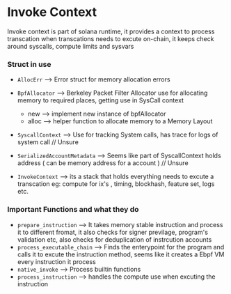 # Invoke Context

Invoke context is part of solana runtime, it provides a context to process transcation when transcations needs to excute on-chain, it keeps check around syscalls, compute limits and sysvars

### Struct in use

- `AllocErr` --> Error struct for memory allocation errors
- `BpfAllocator` --> Berkeley Packet Filter Allocator use for allocating memory to required places, getting use in SysCall context

  - new --> implement new instance of bpfAllocator
  - alloc --> helper function to allocate memory to a Memory Layout

- `SyscallContext` --> Use for tracking System calls, has trace for logs of system call // Unsure
- `SerializedAccountMetadata` --> Seems like part of SyscallContext holds address ( can be memory address for a account ) // Unsure
- `InvokeContext` --> its a stack that holds everything needs to excute a transcation eg: compute for ix's , timing, blockhash, feature set, logs etc.

### Important Functions and what they do

- `prepare_instruction` --> It takes memory stable instruction and process it to different fromat, it also checks for signer previlage, program's validation etc, also checks for deduplication of instrcution accounts
- `process_executable_chain` --> Finds the enterypoint for the program and calls it to excute the instruction method, seems like it creates a Ebpf VM every instruction it process
- `native_invoke` --> Process builtin functions
- `process_instruction` --> handles the compute use when excuting the instruction
